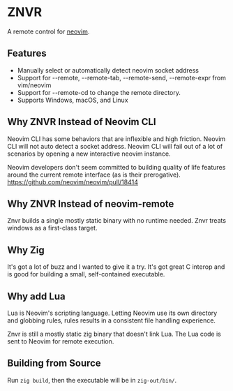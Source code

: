 # ZNVR

A remote control for [neovim](https://neovim.io/).

## Features

- Manually select or automatically detect neovim socket address
- Support for --remote, --remote-tab, --remote-send, --remote-expr from vim/neovim
- Support for --remote-cd to change the remote directory.
- Supports Windows, macOS, and Linux

## Why ZNVR Instead of Neovim CLI

Neovim CLI has some behaviors that are inflexible and high friction. Neovim CLI will not auto
detect a socket address. Neovim CLI will fail out of a lot of scenarios by opening a new
interactive neovim instance.

Neovim developers don't seem committed to building quality of life features around the current
remote interface (as is their prerogative). https://github.com/neovim/neovim/pull/18414

## Why ZNVR Instead of neovim-remote

Znvr builds a single mostly static binary with no runtime needed. Znvr treats windows as a
first-class target.

## Why Zig

It's got a lot of buzz and I wanted to give it a try. It's got great C interop and is good
for building a small, self-contained executable.

## Why add Lua

Lua is Neovim's scripting language. Letting Neovim use its own directory and globbing rules,
rules results in a consistent file handling experience.

Znvr is still a mostly static zig binary that doesn't link Lua. The Lua code is sent to Neovim
for remote execution.

## Building from Source

Run `zig build`, then the executable will be in `zig-out/bin/`.
